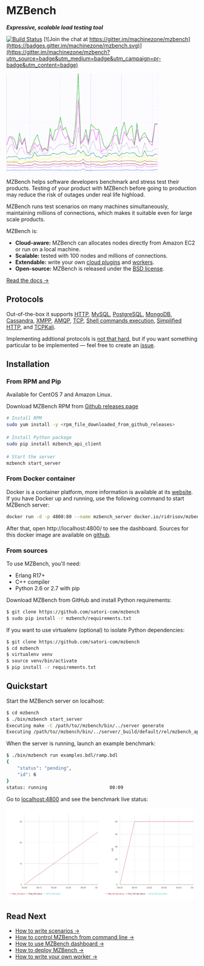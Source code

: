 # MZBench

***Expressive, scalable load testing tool***

[![Build Status](https://travis-ci.org/satori-com/mzbench.svg?branch=master)](https://travis-ci.org/satori-com/mzbench) [![Join the chat at https://gitter.im/machinezone/mzbench](https://badges.gitter.im/machinezone/mzbench.svg)](https://gitter.im/machinezone/mzbench?utm_source=badge&utm_medium=badge&utm_campaign=pr-badge&utm_content=badge)

![Graphs](doc/images/graphs.gif)

MZBench helps software developers benchmark and stress test their products. Testing of your product with MZBench before going to production may reduce the risk of outages under real life highload.

MZBench runs test scenarios on many machines simultaneously, maintaining millions of connections, which makes it suitable even for large scale products.

MZBench is:

 - **Cloud-aware:** MZBench can allocates nodes directly from Amazon EC2 or run on a local machine.
 - **Scalable:** tested with 100 nodes and millions of connections.
 - **Extendable:** write your own [cloud plugins](doc/cloud_plugins.md#how-to-write-a-cloud-plugin) and [workers](doc/workers.md#how-to-write-a-worker).
 - **Open-source:** MZBench is released under the [BSD license](https://github.com/satori-com/mzbench/blob/master/LICENSE).

[Read the docs →](https://satori-com.github.io/mzbench)

## Protocols

Out-of-the-box it supports [HTTP](workers/http), [MySQL](workers/mysql), [PostgreSQL](workers/pgsql), [MongoDB](workers/mongo), [Cassandra](workers/cassandra), [XMPP](workers/xmpp), [AMQP](workers/amqp), [TCP](workers/tcp), [Shell commands execution](workers/exec), [Simplified HTTP](workers/simple_http), and [TCPKali](workers/tcpkali).

Implementing addtional protocols is [not that hard](doc/workers.md#how-to-write-a-worker), but if you want something particular to be implemented — feel free to create an [issue](https://github.com/satori-com/mzbench/issues).

## Installation

### From RPM and Pip

Available for CentOS 7 and Amazon Linux.

Download MZBench RPM from [Github releases page](https://github.com/satori-com/mzbench/releases)

```bash
# Install RPM
sudo yum install -y <rpm_file_downloaded_from_github_releases>

# Install Python package
sudo pip install mzbench_api_client

# Start the server
mzbench start_server
```

### From Docker container

Docker is a container platform, more information is available at its [website](https://www.docker.com/). If you have Docker up and running, use the following command to start MZBench server:

```bash
docker run -d -p 4800:80 --name mzbench_server docker.io/ridrisov/mzbench
```

After that, open http://localhost:4800/ to see the dashboard. Sources for this docker image are available on [github](https://github.com/satori-com/mzbench/tree/master/docker).

### From sources

To use MZBench, you'll need:

 - Erlang R17+
 - C++ compiler
 - Python 2.6 or 2.7 with pip

Download MZBench from GitHub and install Python requirements:

```bash
$ git clone https://github.com/satori-com/mzbench
$ sudo pip install -r mzbench/requirements.txt
```

If you want to use virtualenv (optional) to isolate Python dependencies:

```bash
$ git clone https://github.com/satori-com/mzbench
$ cd mzbench
$ virtualenv venv
$ source venv/bin/activate
$ pip install -r requirements.txt
```

## Quickstart

Start the MZBench server on localhost:

```bash
$ cd mzbench
$ ./bin/mzbench start_server
Executing make -C /path/to//mzbench/bin/../server generate
Executing /path/to//mzbench/bin/../server/_build/default/rel/mzbench_api/bin/mzbench_api start
```

When the server is running, launch an example benchmark:

```bash
$ ./bin/mzbench run examples.bdl/ramp.bdl
{
    "status": "pending",
    "id": 6
}
status: running                       00:09
```

Go to [localhost:4800](http://localhost:4800) and see the benchmark live status:

![Test Benchmark](doc/images/test_benchmark.png)


## Read Next

 - [How to write scenarios →](doc/scenarios/spec.md)
 - [How to control MZBench from command line →](doc/cli.md)
 - [How to use MZBench dashboard →](doc/dashboard.md)
 - [How to deploy MZBench →](doc/deployment.md)
 - [How to write your own worker →](doc/workers.md#how-to-write-a-worker)

